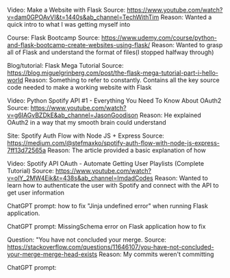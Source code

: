 Video: Make a Website with Flask
Source: https://www.youtube.com/watch?v=dam0GPOAvVI&t=1440s&ab_channel=TechWithTim
Reason: Wanted a quick intro to what I was getting myself into

Course: Flask Bootcamp
Source: https://www.udemy.com/course/python-and-flask-bootcamp-create-websites-using-flask/
Reason: Wanted to grasp all of Flask and understand the format of files(I stopped halfway through) 

Blog/tutorial: Flask Mega Tutorial
Source: https://blog.miguelgrinberg.com/post/the-flask-mega-tutorial-part-i-hello-world
Reason: Something to refer to constantly. Contains all the key source code needed to make a working website with Flask

Video: Python Spotify API #1 - Everything You Need To Know About OAuth2
Source: https://www.youtube.com/watch?v=g6IAGvBZDkE&ab_channel=JasonGoodison
Reason: He explained OAuth2 in a way that my smooth brain could understand

Site: Spotify Auth Flow with Node JS + Express
Source: https://medium.com/@stefmaxko/spotify-auth-flow-with-node-js-express-7ff13d72565a
Reason: The article provided a basic explanation of how 

Video: Spotify API OAuth - Automate Getting User Playlists (Complete Tutorial)
Source: https://www.youtube.com/watch?v=olY_2MW4Eik&t=438s&ab_channel=ImdadCodes
Reason: Wanted to learn how to authenticate the user with Spotify and connect with the API to get user information


ChatGPT prompt: how to fix "Jinja undefined error" when running Flask application. 


ChatGPT prompt: MissingSchema error on Flask application how to fix

Question: "You have not concluded your merge.
Source: https://stackoverflow.com/questions/11646107/you-have-not-concluded-your-merge-merge-head-exists
Reason: My commits weren't committing

ChatGPT prompt: 
